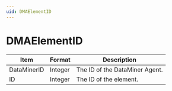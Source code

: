 ```yaml
---
uid: DMAElementID
---
```


# DMAElementID

| Item              | Format  | Description                      |
|-------------------|---------|----------------------------------|
| DataMinerID       | Integer | The ID of the DataMiner Agent.   |
| ID                | Integer | The ID of the element.           |
